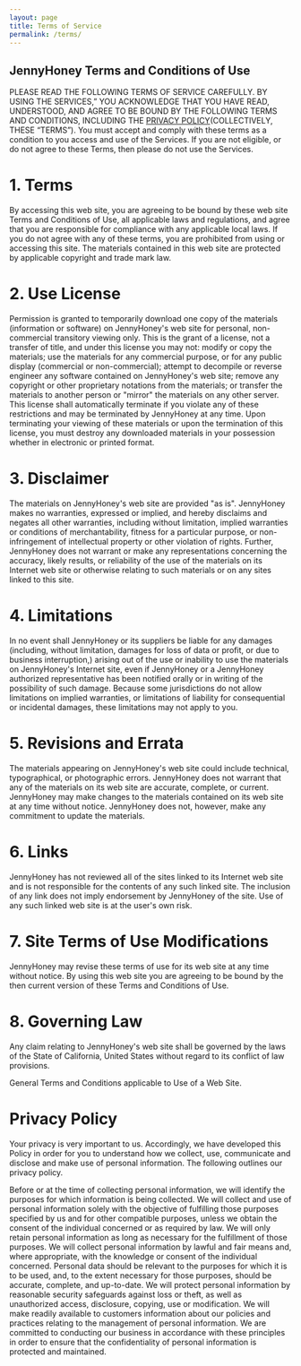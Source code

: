 ```yaml
---
layout: page
title: Terms of Service
permalink: /terms/
---
```


## JennyHoney Terms and Conditions of Use

PLEASE READ THE FOLLOWING TERMS OF SERVICE CAREFULLY. BY USING THE SERVICES,” YOU ACKNOWLEDGE THAT YOU HAVE READ, UNDERSTOOD, AND AGREE TO BE BOUND BY THE FOLLOWING TERMS AND CONDITIONS, INCLUDING THE 
[PRIVACY POLICY](http://78lab.github.io/privacy/)(COLLECTIVELY, THESE “TERMS”). You must accept and comply with these terms as a condition to you access and use of the Services. If you are not eligible, or do not agree to these Terms, then please do not use the Services.

# 1. Terms

By accessing this web site, you are agreeing to be bound by these web site Terms and Conditions of Use, all applicable laws and regulations, and agree that you are responsible for compliance with any applicable local laws. If you do not agree with any of these terms, you are prohibited from using or accessing this site. The materials contained in this web site are protected by applicable copyright and trade mark law.

# 2. Use License

Permission is granted to temporarily download one copy of the materials (information or software) on JennyHoney's web site for personal, non-commercial transitory viewing only. This is the grant of a license, not a transfer of title, and under this license you may not:
modify or copy the materials;
use the materials for any commercial purpose, or for any public display (commercial or non-commercial);
attempt to decompile or reverse engineer any software contained on JennyHoney's web site;
remove any copyright or other proprietary notations from the materials; or
transfer the materials to another person or "mirror" the materials on any other server.
This license shall automatically terminate if you violate any of these restrictions and may be terminated by JennyHoney at any time. Upon terminating your viewing of these materials or upon the termination of this license, you must destroy any downloaded materials in your possession whether in electronic or printed format.

# 3. Disclaimer

The materials on JennyHoney's web site are provided "as is". JennyHoney makes no warranties, expressed or implied, and hereby disclaims and negates all other warranties, including without limitation, implied warranties or conditions of merchantability, fitness for a particular purpose, or non-infringement of intellectual property or other violation of rights. Further, JennyHoney does not warrant or make any representations concerning the accuracy, likely results, or reliability of the use of the materials on its Internet web site or otherwise relating to such materials or on any sites linked to this site.

# 4. Limitations

In no event shall JennyHoney or its suppliers be liable for any damages (including, without limitation, damages for loss of data or profit, or due to business interruption,) arising out of the use or inability to use the materials on JennyHoney's Internet site, even if JennyHoney or a JennyHoney authorized representative has been notified orally or in writing of the possibility of such damage. Because some jurisdictions do not allow limitations on implied warranties, or limitations of liability for consequential or incidental damages, these limitations may not apply to you.

# 5. Revisions and Errata

The materials appearing on JennyHoney's web site could include technical, typographical, or photographic errors. JennyHoney does not warrant that any of the materials on its web site are accurate, complete, or current. JennyHoney may make changes to the materials contained on its web site at any time without notice. JennyHoney does not, however, make any commitment to update the materials.

# 6. Links

JennyHoney has not reviewed all of the sites linked to its Internet web site and is not responsible for the contents of any such linked site. The inclusion of any link does not imply endorsement by JennyHoney of the site. Use of any such linked web site is at the user's own risk.

# 7. Site Terms of Use Modifications

JennyHoney may revise these terms of use for its web site at any time without notice. By using this web site you are agreeing to be bound by the then current version of these Terms and Conditions of Use.

# 8. Governing Law

Any claim relating to JennyHoney's web site shall be governed by the laws of the State of California, United States without regard to its conflict of law provisions.

General Terms and Conditions applicable to Use of a Web Site.

# Privacy Policy

Your privacy is very important to us. Accordingly, we have developed this Policy in order for you to understand how we collect, use, communicate and disclose and make use of personal information. The following outlines our privacy policy.

Before or at the time of collecting personal information, we will identify the purposes for which information is being collected.
We will collect and use of personal information solely with the objective of fulfilling those purposes specified by us and for other compatible purposes, unless we obtain the consent of the individual concerned or as required by law.
We will only retain personal information as long as necessary for the fulfillment of those purposes.
We will collect personal information by lawful and fair means and, where appropriate, with the knowledge or consent of the individual concerned.
Personal data should be relevant to the purposes for which it is to be used, and, to the extent necessary for those purposes, should be accurate, complete, and up-to-date.
We will protect personal information by reasonable security safeguards against loss or theft, as well as unauthorized access, disclosure, copying, use or modification.
We will make readily available to customers information about our policies and practices relating to the management of personal information.
We are committed to conducting our business in accordance with these principles in order to ensure that the confidentiality of personal information is protected and maintained.
